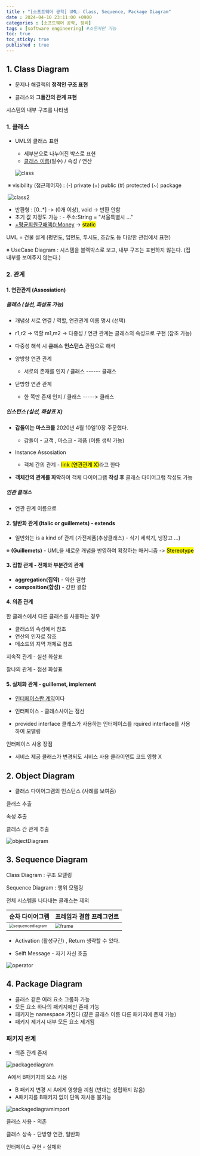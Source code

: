 ```yaml
---
title : "[소프트웨어 공학] UML: Class, Sequence, Package Diagram"
date : 2024-04-10 23:11:00 +0900
categories : [소프트웨어 공학, 정리]
tags : [software engineering] #소문자만 가능
toc: true
toc_sticky: true
published : true
---
```


## 1. Class Diagram

* 문제나 해결책의 **정적인 구조 표현**

* 클래스와 **그들간의 관계 표현**

시스템의 내부 구조를 나타냄



### 1. 클래스

* UML의 클래스 표현

  * 세부분으로 나누어진 박스로 표현
  * <ins>클래스 이름</ins>(필수) / 속성 / 연산

  ![class](https://github.com/6-keem/BlogImageRepository/assets/113224939/1cb95c3e-8402-4d64-8841-a859dcd2a1c1)

​	※ visibility (접근제어자) : (-) private (+) public (#) protected (~) package

​			![class2](https://github.com/6-keem/BlogImageRepository/assets/113224939/c98e77cb-4897-456e-8f88-df74f537eae6)

* 반환형 : [0..*] -> (0개 이상), void -> 반환 안함
* 초기 값 지정도 가능 : - 주소:String = "서울특별시 ..."
* <ins>+평균회원구매액():Money</ins> -> <mark>static</mark>

UML = 건물 설계 (평면도, 입면도, 투시도, 조감도 등 다양한 관점에서 표현)

※ UseCase Diagram : 시스템을 블랙박스로 보고, 내부 구조는 표현하지 않는다. (집 내부를 보여주지 않는다.)



### 2. 관계

#### 1. 연관관계 (Assosiation)

##### 클래스 (실선, 화살표 가능)

* 개념상 서로 연결 / 역할, 연관관계 이름 명시 (선택)

* r1,r2 -> 역할 m1,m2 -> 다중성 / 연관 관계는 클래스의 속성으로 구현 (참조 가능)

* 다중성 해석 시 ~~클래스~~ **인스턴스** 관점으로 해석

* 양방향 연관 관계 
  * 서로의 존재를 인지 / 클래스 ------ 클래스
* 단방향 연관 관계
  * 한 쪽만 존재 인지 / 클래스 -----> 클래스

##### 인스턴스 (실선, 화살표 X)

* **갑돌이는** **마스크를** 2020년 4월 10일10장 주문했다.
  * 갑돌이 - 고객 , 마스크 - 제품 (이름 생략 가능)

* Instance Assosiation 
  * 객체 간의 관계 - <mark>link (연관관계 X)</mark>라고 한다
* **객체간의 관계를 파악**하여 객체 다이어그램 **작성 후** 클래스 다이어그램 작성도 가능

##### 연관 클래스

* 연관 관계 이름으로



#### 2. 일반화 관계 (Italic or guillemets) - extends

* 일반화는 is a kind of 관계 (가전제품(추상클래스) - 식기 세척기, 냉장고 ...)

※ **(Guillemets)** - UML을 새로운 개념을 반영하여 확장하는 매커니즘 -> <mark>Stereotype</mark>



#### 3. 집합 관계 - 전체와 부분간의 관계

* **aggregation(집약)** - 약한 결합
* **composition(합성)**  - 강한 결합



#### 4. 의존 관계 

한 클래스에서 다른 클래스를 사용하는 경우

* 클래스의 속성에서 참조
* 연산의 인자로 참조
* 메소드의 지역 개체로 참조

지속적 관계 - 실선 화살표

찰나의 관계 - 점선 화살표



#### 5. 실체화 관계 - guillemet, implement

* <ins>인터페이스란 계약</ins>이다
* 인터페이스 - 클래스사이는 점선

* provided interface 클래스가 사용하는 인터페이스를 rquired interface를 사용하여 모델링

인터페이스 사용 장점

- 서비스 제공 클래스가 변경되도 서비스 사용 클라이언트 코드 영향 X



## 2. Object Diagram

* 클래스 다이어그램의 인스턴스 (사례를 보여줌)

클래스 추출

속성 추출

클래스 간 관계 추출

![objectDiagram](https://github.com/6-keem/BlogImageRepository/assets/113224939/05083121-771f-4bb2-8243-028a85925e1e)

## 3. Sequence Diagram

Class Diagram : 구조 모델링

Sequence Diagram : 행위 모델링

전체 시스템을 나타내는 클래스는 제외

| 순차 다이어그램                                              | 프레임과 결합 프레그먼트                                     |
| ------------------------------------------------------------ | ------------------------------------------------------------ |
| <img src="https://github.com/6-keem/BlogImageRepository/assets/113224939/4fefc1f5-4cc5-44da-ba9e-b6179e9db44f" alt="sequencediagram" style="zoom:67%;" /> | <img src="https://github.com/6-keem/BlogImageRepository/assets/113224939/8c06634c-2cb1-407f-9848-de42b61fb397" alt="frame" style="zoom:80%;" /> |

* Activation (활성구간) , Return 생략할 수 있다.

* Selft Message - 자기 자신 호출

![operator](https://github.com/6-keem/BlogImageRepository/assets/113224939/f13ce07e-efaf-4c65-a662-c62a0679bece)



## 4. Package Diagram 

* 클래스 같은 여러 요소 그룹화 가능
* 모든 요소 하나의 패키지에만 존재 가능
* 패키지는 namespace 가진다 (같은 클래스 이름 다른 패키지에 존재 가능)
* 패키지 제거시 내부 모든 요소 제거됨

### 패키지 관계 

* 의존 관계 존재

![packagediagram](https://github.com/6-keem/BlogImageRepository/assets/113224939/52a5b1b6-7045-42f9-a7a6-2f54795ab563)

​							 A에서 B패키지의 요소 사용

* B 패키지 변경 시 A에게 영향을 끼침 (반대는 성립하지 않음)
* A패키지를 B패키지 없이 단독 재사용 불가능

![packagediagramimport](https://github.com/6-keem/BlogImageRepository/assets/113224939/dfa3aee2-2612-402d-94e6-88206bfed9c3)

클래스 사용 - 의존

클래스 상속 - 단방향 연관, 일반화

인터페이스 구현 - 실체화

